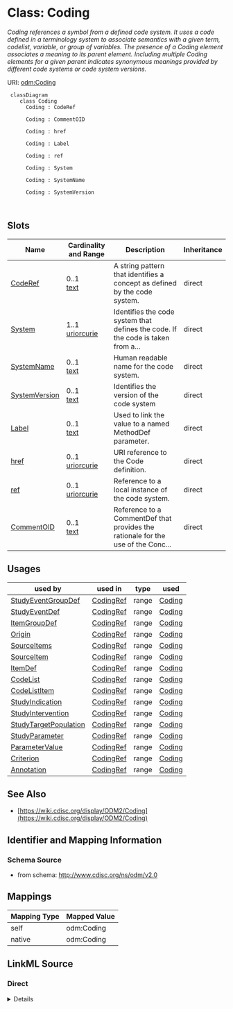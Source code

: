 # Class: Coding


_Coding references a symbol from a defined code system. It uses a code defined in a terminology system to associate semantics with a given term, codelist, variable, or group of variables. The presence of a Coding element associates a meaning to its parent element. Including multiple Coding elements for a given parent indicates synonymous meanings provided by different code systems or code system versions._





URI: [odm:Coding](http://www.cdisc.org/ns/odm/v2.0/Coding)



```mermaid
 classDiagram
    class Coding
      Coding : CodeRef
        
      Coding : CommentOID
        
      Coding : href
        
      Coding : Label
        
      Coding : ref
        
      Coding : System
        
      Coding : SystemName
        
      Coding : SystemVersion
        
      
```




<!-- no inheritance hierarchy -->


## Slots

| Name | Cardinality and Range | Description | Inheritance |
| ---  | --- | --- | --- |
| [CodeRef](CodeRef.md) | 0..1 <br/> [text](text.md) | A string pattern that identifies a concept as defined by the code system. | direct |
| [System](System.md) | 1..1 <br/> [uriorcurie](uriorcurie.md) | Identifies the code system that defines the code. If the code is taken from a... | direct |
| [SystemName](SystemName.md) | 0..1 <br/> [text](text.md) | Human readable name for the code system. | direct |
| [SystemVersion](SystemVersion.md) | 0..1 <br/> [text](text.md) | Identifies the version of the code system | direct |
| [Label](Label.md) | 0..1 <br/> [text](text.md) | Used to link the value to a named MethodDef parameter. | direct |
| [href](href.md) | 0..1 <br/> [uriorcurie](uriorcurie.md) | URI reference to the Code definition. | direct |
| [ref](ref.md) | 0..1 <br/> [uriorcurie](uriorcurie.md) | Reference to a local instance of the code system. | direct |
| [CommentOID](CommentOID.md) | 0..1 <br/> [text](text.md) | Reference to a CommentDef that provides the rationale for the use of the Conc... | direct |





## Usages

| used by | used in | type | used |
| ---  | --- | --- | --- |
| [StudyEventGroupDef](StudyEventGroupDef.md) | [CodingRef](CodingRef.md) | range | [Coding](Coding.md) |
| [StudyEventDef](StudyEventDef.md) | [CodingRef](CodingRef.md) | range | [Coding](Coding.md) |
| [ItemGroupDef](ItemGroupDef.md) | [CodingRef](CodingRef.md) | range | [Coding](Coding.md) |
| [Origin](Origin.md) | [CodingRef](CodingRef.md) | range | [Coding](Coding.md) |
| [SourceItems](SourceItems.md) | [CodingRef](CodingRef.md) | range | [Coding](Coding.md) |
| [SourceItem](SourceItem.md) | [CodingRef](CodingRef.md) | range | [Coding](Coding.md) |
| [ItemDef](ItemDef.md) | [CodingRef](CodingRef.md) | range | [Coding](Coding.md) |
| [CodeList](CodeList.md) | [CodingRef](CodingRef.md) | range | [Coding](Coding.md) |
| [CodeListItem](CodeListItem.md) | [CodingRef](CodingRef.md) | range | [Coding](Coding.md) |
| [StudyIndication](StudyIndication.md) | [CodingRef](CodingRef.md) | range | [Coding](Coding.md) |
| [StudyIntervention](StudyIntervention.md) | [CodingRef](CodingRef.md) | range | [Coding](Coding.md) |
| [StudyTargetPopulation](StudyTargetPopulation.md) | [CodingRef](CodingRef.md) | range | [Coding](Coding.md) |
| [StudyParameter](StudyParameter.md) | [CodingRef](CodingRef.md) | range | [Coding](Coding.md) |
| [ParameterValue](ParameterValue.md) | [CodingRef](CodingRef.md) | range | [Coding](Coding.md) |
| [Criterion](Criterion.md) | [CodingRef](CodingRef.md) | range | [Coding](Coding.md) |
| [Annotation](Annotation.md) | [CodingRef](CodingRef.md) | range | [Coding](Coding.md) |






## See Also

* [https://wiki.cdisc.org/display/ODM2/Coding](https://wiki.cdisc.org/display/ODM2/Coding)

## Identifier and Mapping Information







### Schema Source


* from schema: http://www.cdisc.org/ns/odm/v2.0





## Mappings

| Mapping Type | Mapped Value |
| ---  | ---  |
| self | odm:Coding |
| native | odm:Coding |





## LinkML Source

<!-- TODO: investigate https://stackoverflow.com/questions/37606292/how-to-create-tabbed-code-blocks-in-mkdocs-or-sphinx -->

### Direct

<details>
```yaml
name: Coding
description: Coding references a symbol from a defined code system. It uses a code
  defined in a terminology system to associate semantics with a given term, codelist,
  variable, or group of variables. The presence of a Coding element associates a meaning
  to its parent element. Including multiple Coding elements for a given parent indicates
  synonymous meanings provided by different code systems or code system versions.
from_schema: http://www.cdisc.org/ns/odm/v2.0
see_also:
- https://wiki.cdisc.org/display/ODM2/Coding
slots:
- CodeRef
- System
- SystemName
- SystemVersion
- Label
- href
- ref
- CommentOID
slot_usage:
  CodeRef:
    name: CodeRef
    description: A string pattern that identifies a concept as defined by the code
      system.
    comments:
    - 'Optional

      range: text

      When not provided, all codes in the code system are allowed. For example, when
      referencing the complete set of codes from the MedDRA code system.'
    domain_of:
    - FormalExpression
    - Coding
    range: text
  System:
    name: System
    description: Identifies the code system that defines the code. If the code is
      taken from a code system resource then the URL for the code system should be
      used.
    comments:
    - 'Required

      range: URI'
    domain_of:
    - Coding
    range: uriorcurie
    required: true
  SystemName:
    name: SystemName
    description: Human readable name for the code system.
    comments:
    - 'Optional

      range: text'
    domain_of:
    - Coding
    range: text
  SystemVersion:
    name: SystemVersion
    description: Identifies the version of the code system
    comments:
    - 'Optional

      range: text'
    domain_of:
    - Coding
    range: text
  Label:
    name: Label
    description: Used to link the value to a named MethodDef parameter.
    comments:
    - 'Optional

      range: text'
    domain_of:
    - Resource
    - Coding
    range: text
  href:
    name: href
    description: URI reference to the Code definition.
    comments:
    - 'Optional

      range: URI'
    domain_of:
    - Leaf
    - Include
    - ExternalCodeLib
    - Image
    - Coding
    range: uriorcurie
  ref:
    name: ref
    description: Reference to a local instance of the code system.
    comments:
    - 'Optional

      range: URI'
    domain_of:
    - ExternalCodeLib
    - Coding
    range: uriorcurie
  CommentOID:
    name: CommentOID
    description: Reference to a CommentDef that provides the rationale for the use
      of the Concept.
    comments:
    - 'Optional

      range: oidref

      Must match the OID attribute of a CommentDef element within in this Study/MetaDataVersion.'
    domain_of:
    - MetaDataVersion
    - Standard
    - WhereClauseDef
    - StudyEventGroupDef
    - StudyEventDef
    - ItemGroupDef
    - ItemDef
    - CodeList
    - CodeListItem
    - MethodDef
    - ConditionDef
    - Coding
    range: text
class_uri: odm:Coding

```
</details>

### Induced

<details>
```yaml
name: Coding
description: Coding references a symbol from a defined code system. It uses a code
  defined in a terminology system to associate semantics with a given term, codelist,
  variable, or group of variables. The presence of a Coding element associates a meaning
  to its parent element. Including multiple Coding elements for a given parent indicates
  synonymous meanings provided by different code systems or code system versions.
from_schema: http://www.cdisc.org/ns/odm/v2.0
see_also:
- https://wiki.cdisc.org/display/ODM2/Coding
slot_usage:
  CodeRef:
    name: CodeRef
    description: A string pattern that identifies a concept as defined by the code
      system.
    comments:
    - 'Optional

      range: text

      When not provided, all codes in the code system are allowed. For example, when
      referencing the complete set of codes from the MedDRA code system.'
    domain_of:
    - FormalExpression
    - Coding
    range: text
  System:
    name: System
    description: Identifies the code system that defines the code. If the code is
      taken from a code system resource then the URL for the code system should be
      used.
    comments:
    - 'Required

      range: URI'
    domain_of:
    - Coding
    range: uriorcurie
    required: true
  SystemName:
    name: SystemName
    description: Human readable name for the code system.
    comments:
    - 'Optional

      range: text'
    domain_of:
    - Coding
    range: text
  SystemVersion:
    name: SystemVersion
    description: Identifies the version of the code system
    comments:
    - 'Optional

      range: text'
    domain_of:
    - Coding
    range: text
  Label:
    name: Label
    description: Used to link the value to a named MethodDef parameter.
    comments:
    - 'Optional

      range: text'
    domain_of:
    - Resource
    - Coding
    range: text
  href:
    name: href
    description: URI reference to the Code definition.
    comments:
    - 'Optional

      range: URI'
    domain_of:
    - Leaf
    - Include
    - ExternalCodeLib
    - Image
    - Coding
    range: uriorcurie
  ref:
    name: ref
    description: Reference to a local instance of the code system.
    comments:
    - 'Optional

      range: URI'
    domain_of:
    - ExternalCodeLib
    - Coding
    range: uriorcurie
  CommentOID:
    name: CommentOID
    description: Reference to a CommentDef that provides the rationale for the use
      of the Concept.
    comments:
    - 'Optional

      range: oidref

      Must match the OID attribute of a CommentDef element within in this Study/MetaDataVersion.'
    domain_of:
    - MetaDataVersion
    - Standard
    - WhereClauseDef
    - StudyEventGroupDef
    - StudyEventDef
    - ItemGroupDef
    - ItemDef
    - CodeList
    - CodeListItem
    - MethodDef
    - ConditionDef
    - Coding
    range: text
attributes:
  CodeRef:
    name: CodeRef
    description: A string pattern that identifies a concept as defined by the code
      system.
    comments:
    - 'Optional

      range: text

      When not provided, all codes in the code system are allowed. For example, when
      referencing the complete set of codes from the MedDRA code system.'
    from_schema: http://www.cdisc.org/ns/odm/v2.0
    rank: 1000
    identifier: false
    alias: CodeRef
    owner: Coding
    domain_of:
    - FormalExpression
    - Coding
    range: text
  System:
    name: System
    description: Identifies the code system that defines the code. If the code is
      taken from a code system resource then the URL for the code system should be
      used.
    comments:
    - 'Required

      range: URI'
    from_schema: http://www.cdisc.org/ns/odm/v2.0
    rank: 1000
    alias: System
    owner: Coding
    domain_of:
    - Coding
    range: uriorcurie
    required: true
  SystemName:
    name: SystemName
    description: Human readable name for the code system.
    comments:
    - 'Optional

      range: text'
    from_schema: http://www.cdisc.org/ns/odm/v2.0
    rank: 1000
    alias: SystemName
    owner: Coding
    domain_of:
    - Coding
    range: text
  SystemVersion:
    name: SystemVersion
    description: Identifies the version of the code system
    comments:
    - 'Optional

      range: text'
    from_schema: http://www.cdisc.org/ns/odm/v2.0
    rank: 1000
    alias: SystemVersion
    owner: Coding
    domain_of:
    - Coding
    range: text
  Label:
    name: Label
    description: Used to link the value to a named MethodDef parameter.
    comments:
    - 'Optional

      range: text'
    from_schema: http://www.cdisc.org/ns/odm/v2.0
    rank: 1000
    alias: Label
    owner: Coding
    domain_of:
    - Resource
    - Coding
    range: text
  href:
    name: href
    description: URI reference to the Code definition.
    comments:
    - 'Optional

      range: URI'
    from_schema: http://www.cdisc.org/ns/odm/v2.0
    rank: 1000
    alias: href
    owner: Coding
    domain_of:
    - Leaf
    - Include
    - ExternalCodeLib
    - Image
    - Coding
    range: uriorcurie
  ref:
    name: ref
    description: Reference to a local instance of the code system.
    comments:
    - 'Optional

      range: URI'
    from_schema: http://www.cdisc.org/ns/odm/v2.0
    rank: 1000
    alias: ref
    owner: Coding
    domain_of:
    - ExternalCodeLib
    - Coding
    range: uriorcurie
  CommentOID:
    name: CommentOID
    description: Reference to a CommentDef that provides the rationale for the use
      of the Concept.
    comments:
    - 'Optional

      range: oidref

      Must match the OID attribute of a CommentDef element within in this Study/MetaDataVersion.'
    from_schema: http://www.cdisc.org/ns/odm/v2.0
    rank: 1000
    alias: CommentOID
    owner: Coding
    domain_of:
    - MetaDataVersion
    - Standard
    - WhereClauseDef
    - StudyEventGroupDef
    - StudyEventDef
    - ItemGroupDef
    - ItemDef
    - CodeList
    - CodeListItem
    - MethodDef
    - ConditionDef
    - Coding
    range: text
class_uri: odm:Coding

```
</details>